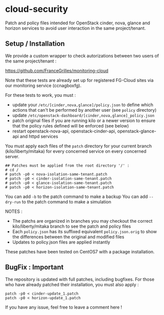 # cloud-security

Patch and policy files intended for OpenStack cinder, nova, glance and horizon
services to avoid user interaction in the same project/tenant.

## Setup / Installation

We provide a custom wrapper to check autorizations between two users of the
same project/tenant :

https://github.com/FranceGrilles/monitoring-cloud

Note that these tests are already set up for registered FG-Cloud sites via our
monitoring service (ccnagboxfg).

For these tests to work, you must :
 * update your `/etc/[cinder,nova,glance]/policy.json` to define which actions
    that can't be performed by another user (see `policy` directory)
 * update `/etc/openstack-dashboard/[cinder,nova,glance]_policy.json`
 * patch original files if you are running kilo or a newer version to ensure
    that the policy rules defined will be enforced (see below)
 * restart openstack-nova-api, openstack-cinder-api, openstack-glance-api and
    httpd services

You must apply each files of the `patch` directory for your current branch
(kilo/liberty/mitaka) for every concerned service on every concerned server.

```
## Patches must be applied from the root directory '/' :
# cd / 
# patch -p0 < nova-isolation-same-tenant.patch
# patch -p0 < cinder-isolation-same-tenant.patch
# patch -p0 < glance-isolation-same-tenant.patch
# patch -p0 < horizon-isolation-same-tenant.patch
```
You can add `-b` to the patch command to make a backup
You can add `--dry-run` to the patch command to make a simulation

NOTES : 
 * The patchs are organized in branches you may checkout the correct
    kilo/liberty/mitaka branch to see the patch and policy files
 * Each `policy.json` has its suffixed equivalent `policy.json.orig` to show
    the differences between the original and modified files
 * Updates to policy.json files are applied instantly

These patches have been tested on CentOS7 with a package installation.

## BugFix : Important

The repository is updated with full patches, including bugfixes.
For those who have already patched their installation, you must also apply :

```
patch -p0 < cinder-update_1.patch
patch -p0 < horizon-update_1.patch
```

If you have any issue, feel free to leave a comment here !
